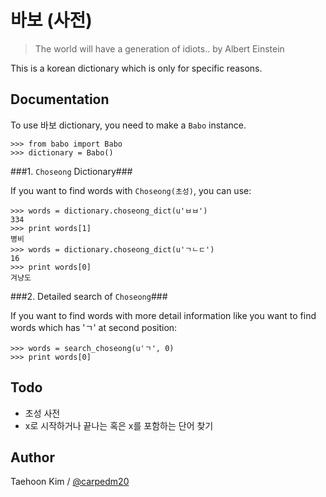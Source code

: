 바보 (사전)
===========

> The world will have a generation of idiots.. by Albert Einstein

This is a korean dictionary which is only for specific reasons.


Documentation
-------------

To use 바보 dictionary, you need to make a `Babo` instance.

    >>> from babo import Babo
    >>> dictionary = Babo()

###1. `Choseong` Dictionary###

If you want to find words with `Choseong(초성)`, you can use:

    >>> words = dictionary.choseong_dict(u'ㅂㅂ')
    334
    >>> print words[1]
    병비
    >>> words = dictionary.choseong_dict(u'ㄱㄴㄷ')
    16
    >>> print words[0]
    겨냥도

###2. Detailed search of `Choseong`###

If you want to find words with more detail information like you want to find words which has 'ㄱ' at second position:

    >>> words = search_choseong(u'ㄱ', 0)
    >>> print words[0]


Todo
----

- 초성 사전
- x로 시작하거나 끝나는 혹은 x를 포함하는 단어 찾기


Author
------

Taehoon Kim / [@carpedm20](http://carpedm20.github.io/about)
